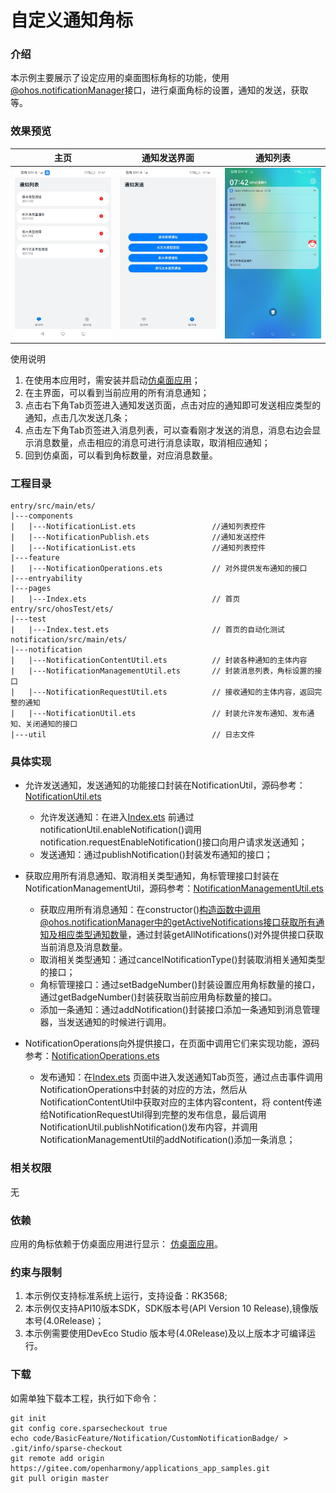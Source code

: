 # 自定义通知角标

### 介绍

本示例主要展示了设定应用的桌面图标角标的功能，使用[@ohos.notificationManager](https://gitee.com/openharmony/docs/blob/master/zh-cn/application-dev/reference/apis-notification-kit/js-apis-notificationManager.md)接口，进行桌面角标的设置，通知的发送，获取等。

### 效果预览

| 主页| 通知发送界面| 通知列表                                           |
|--------------------------------|--------------------------------|------------------------------------------------|
| ![image](screenshots/main.png) | ![image](screenshots/notification_send.png) | ![image](screenshots/notificatio_get_list.png) |

使用说明

1. 在使用本应用时，需安装并启动[仿桌面应用](code/SystemFeature/ApplicationModels/Launcher)；
2. 在主界面，可以看到当前应用的所有消息通知；
3. 点击右下角Tab页签进入通知发送页面，点击对应的通知即可发送相应类型的通知，点击几次发送几条；
4. 点击左下角Tab页签进入消息列表，可以查看刚才发送的消息，消息右边会显示消息数量，点击相应的消息可进行消息读取，取消相应通知；
5. 回到仿桌面，可以看到角标数量，对应消息数量。

### 工程目录

```
entry/src/main/ets/
|---components
|   |---NotificationList.ets                 //通知列表控件
|   |---NotificationPublish.ets              //通知发送控件
|   |---NotificationList.ets                 //通知列表控件
|---feature
|   |---NotificationOperations.ets           // 对外提供发布通知的接口
|---entryability
|---pages
|   |---Index.ets                            // 首页
entry/src/ohosTest/ets/
|---test
|   |---Index.test.ets                       // 首页的自动化测试    
notification/src/main/ets/
|---notification
|   |---NotificationContentUtil.ets          // 封装各种通知的主体内容
|   |---NotificationManagementUtil.ets       // 封装消息列表，角标设置的接口
|   |---NotificationRequestUtil.ets          // 接收通知的主体内容，返回完整的通知
|   |---NotificationUtil.ets                 // 封装允许发布通知、发布通知、关闭通知的接口
|---util                                     // 日志文件
```

### 具体实现

* 允许发送通知，发送通知的功能接口封装在NotificationUtil，源码参考：[NotificationUtil.ets](notification/src/main/ets/notification/NotificationUtil.ets)
    * 允许发送通知：在进入[Index.ets](entry/src/main/ets/pages/Index.ets)
      前通过notificationUtil.enableNotification()调用notification.requestEnableNotification()接口向用户请求发送通知；
    * 发送通知：通过publishNotification()封装发布通知的接口；

* 获取应用所有消息通知、取消相关类型通知，角标管理接口封装在NotificationManagementUtil，源码参考：[NotificationManagementUtil.ets](Notification/CustomNotificationBadge/notification/src/main/ets/notification/NotificationManagementUtil.ets)
    * 获取应用所有消息通知：在constructor()构造函数中调用@ohos.notificationManager中的getActiveNotifications接口获取所有通知及相应类型通知数量，通过封装getAllNotifications()对外提供接口获取当前消息及消息数量。
    * 取消相关类型通知：通过cancelNotificationType()封装取消相关通知类型的接口；
    * 角标管理接口：通过setBadgeNumber()封装设置应用角标数量的接口，通过getBadgeNumber()封装获取当前应用角标数量的接口。
    * 添加一条通知：通过addNotification()封装接口添加一条通知到消息管理器，当发送通知的时候进行调用。

* NotificationOperations向外提供接口，在页面中调用它们来实现功能，源码参考：[NotificationOperations.ets](Notification/CustomNotificationBadge/entry/src/main/ets/feature/NotificationOperations.ets)
    * 发布通知：在[Index.ets](entry/src/main/ets/pages/Index.ets)
      页面中进入发送通知Tab页签，通过点击事件调用NotificationOperations中封装的对应的方法，然后从NotificationContentUtil中获取对应的主体内容content，将
      content传递给NotificationRequestUtil得到完整的发布信息，最后调用NotificationUtil.publishNotification()发布内容，并调用NotificationManagementUtil的addNotification()添加一条消息；

### 相关权限

无

### 依赖

应用的角标依赖于仿桌面应用进行显示：
[仿桌面应用](code/SystemFeature/ApplicationModels/Launcher)。

### 约束与限制

1. 本示例仅支持标准系统上运行，支持设备：RK3568;
2. 本示例仅支持API10版本SDK，SDK版本号(API Version 10 Release),镜像版本号(4.0Release)；
3. 本示例需要使用DevEco Studio 版本号(4.0Release)及以上版本才可编译运行。

### 下载

如需单独下载本工程，执行如下命令：

```
git init
git config core.sparsecheckout true
echo code/BasicFeature/Notification/CustomNotificationBadge/ > .git/info/sparse-checkout
git remote add origin https://gitee.com/openharmony/applications_app_samples.git
git pull origin master
```